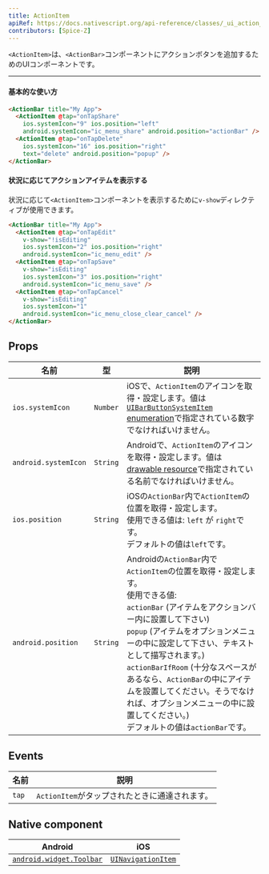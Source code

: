 ```yaml
---
title: ActionItem
apiRef: https://docs.nativescript.org/api-reference/classes/_ui_action_bar_.actionitem
contributors: [Spice-Z]
---
```


`<ActionItem>`は、`<ActionBar>`コンポーネントにアクションボタンを追加するためのUIコンポーネントです。

---

#### 基本的な使い方

```HTML
<ActionBar title="My App">
  <ActionItem @tap="onTapShare"
    ios.systemIcon="9" ios.position="left"
    android.systemIcon="ic_menu_share" android.position="actionBar" />
  <ActionItem @tap="onTapDelete"
    ios.systemIcon="16" ios.position="right"
    text="delete" android.position="popup" />
</ActionBar>
```

#### 状況に応じてアクションアイテムを表示する

状況に応じて`<ActionItem>`コンポーネントを表示するために`v-show`ディレクティブが使用できます。

```HTML
<ActionBar title="My App">
  <ActionItem @tap="onTapEdit"
    v-show="!isEditing"
    ios.systemIcon="2" ios.position="right"
    android.systemIcon="ic_menu_edit" />
  <ActionItem @tap="onTapSave"
    v-show="isEditing"
    ios.systemIcon="3" ios.position="right"
    android.systemIcon="ic_menu_save" />
  <ActionItem @tap="onTapCancel"
    v-show="isEditing"
    ios.systemIcon="1"
    android.systemIcon="ic_menu_close_clear_cancel" />
</ActionBar>
```

## Props

| 名前 | 型 | 説明 |
|------|------|-------------|
| `ios.systemIcon` | `Number` | iOSで、`ActionItem`のアイコンを取得・設定します。値は[`UIBarButtonSystemItem` enumeration](https://developer.apple.com/library/ios/documentation/UIKit/Reference/UIBarButtonItem_Class/#//apple_ref/c/tdef/UIBarButtonSystemItem)で指定されている数字でなければいけません。
| `android.systemIcon` | `String` | Androidで、`ActionItem`のアイコンを取得・設定します。値は [drawable resource](http://androiddrawables.com)で指定されている名前でなければいけません。
| `ios.position` | `String` | iOSの`ActionBar`内で`ActionItem`の位置を取得・設定します。 <br/>使用できる値は: `left` が `right`です。<br/>デフォルトの値は`left`です。
| `android.position` | `String` | Androidの`ActionBar`内で`ActionItem`の位置を取得・設定します。<br/>使用できる値:<br/>`actionBar` (アイテムをアクションバー内に設置して下さい)<br/>`popup` (アイテムをオプションメニューの中に設定して下さい、テキストとして描写されます。)<br/>`actionBarIfRoom` (十分なスペースがあるなら、`ActionBar`の中にアイテムを設置してください。そうでなければ、オプションメニューの中に設置してください。)<br/>デフォルトの値は`actionBar`です。

## Events

| 名前 | 説明 |
|------|-------------|
| `tap`| `ActionItem`がタップされたときに通達されます。

## Native component

| Android | iOS |
|---------|-----|
| [`android.widget.Toolbar`](https://developer.android.com/reference/android/widget/Toolbar.html) | [`UINavigationItem`](https://developer.apple.com/documentation/uikit/uinavigationitem)